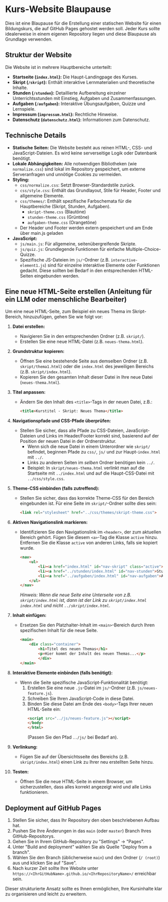 # Kurs-Website Blaupause

Dies ist eine Blaupause für die Erstellung einer statischen Website für einen Bildungskurs, die auf GitHub Pages gehostet werden soll. Jeder Kurs sollte idealerweise in einem eigenen Repository liegen und diese Blaupause als Grundlage verwenden.

## Struktur der Website

Die Website ist in mehrere Hauptbereiche unterteilt:

-   **Startseite (`index.html`):** Die Haupt-Landingpage des Kurses.
-   **Skript (`/skript`):** Enthält interaktive Lernmaterialien und theoretische Inhalte.
-   **Stunden (`/stunden`):** Detaillierte Aufbereitung einzelner Unterrichtsstunden mit Einstieg, Aufgaben und Zusammenfassungen.
-   **Aufgaben (`/aufgaben`):** Interaktive Übungsaufgaben, Quizze und Lernspiele.
-   **Impressum (`impressum.html`):** Rechtliche Hinweise.
-   **Datenschutz (`datenschutz.html`):** Informationen zum Datenschutz.

## Technische Details

-   **Statische Seiten:** Die Website besteht aus reinen HTML-, CSS- und JavaScript-Dateien. Es wird keine serverseitige Logik oder Datenbank benötigt.
-   **Lokale Abhängigkeiten:** Alle notwendigen Bibliotheken (wie `normalize.css`) sind lokal im Repository gespeichert, um externe Serveranfragen und unnötige Cookies zu vermeiden.
-   **Styling:**
    -   `css/normalize.css`: Setzt Browser-Standardstile zurück.
    -   `css/style.css`: Enthält das Grundlayout, Stile für Header, Footer und allgemeine Elemente.
    -   `css/themes/`: Enthält spezifische Farbschemata für die Hauptbereiche (Skript, Stunden, Aufgaben).
        -   `skript-theme.css` (Blautöne)
        -   `stunden-theme.css` (Grüntöne)
        -   `aufgaben-theme.css` (Orangetöne)
    - Der Header und Footer werden extern gespeichert und am Ende über main.js geladen
-   **JavaScript:**
    -   `js/main.js`: Für allgemeine, seitenübergreifende Skripte.
    -   `js/quiz.js`: Grundlegende Funktionen für einfache Multiple-Choice-Quizze.
    -   Spezifische JS-Dateien im `js/`-Ordner (z.B. `interactive-element1.js`) sind für einzelne interaktive Elemente oder Funktionen gedacht. Diese sollten bei Bedarf in den entsprechenden HTML-Seiten eingebunden werden.

## Eine neue HTML-Seite erstellen (Anleitung für ein LLM oder menschliche Bearbeiter)

Um eine neue HTML-Seite, zum Beispiel ein neues Thema im Skript-Bereich, hinzuzufügen, gehen Sie wie folgt vor:

1.  **Datei erstellen:**
    * Navigieren Sie in den entsprechenden Ordner (z.B. `skript/`).
    * Erstellen Sie eine neue HTML-Datei (z.B. `neues-thema.html`).

2.  **Grundstruktur kopieren:**
    * Öffnen Sie eine bestehende Seite aus demselben Ordner (z.B. `skript/thema1.html`) oder die `index.html` des jeweiligen Bereichs (z.B. `skript/index.html`).
    * Kopieren Sie den gesamten Inhalt dieser Datei in Ihre neue Datei (`neues-thema.html`).

3.  **Titel anpassen:**
    * Ändern Sie den Inhalt des `<title>`-Tags in der neuen Datei, z.B.:
        ```html
        <title>Kurstitel - Skript: Neues Thema</title>
        ```

4.  **Navigationspfade und CSS-Pfade überprüfen:**
    * Stellen Sie sicher, dass alle Pfade zu CSS-Dateien, JavaScript-Dateien und Links im Header/Footer korrekt sind, basierend auf der Position der neuen Datei in der Ordnerstruktur.
        * Wenn sich die neue Datei in einem Unterordner wie `skript/` befindet, beginnen Pfade zu `css/`, `js/` und zur Haupt-`index.html` mit `../`.
        * Links zu anderen Seiten im *selben* Ordner benötigen kein `../`.
        * Beispiel: In `skript/neues-thema.html` verlinkt man auf die Startseite mit `../index.html` und auf die Haupt-CSS-Datei mit `../css/style.css`.

5.  **Theme-CSS einbinden (falls zutreffend):**
    * Stellen Sie sicher, dass das korrekte Theme-CSS für den Bereich eingebunden ist. Für eine Seite im `skript/`-Ordner sollte dies sein:
        ```html
        <link rel="stylesheet" href="../css/themes/skript-theme.css">
        ```

6.  **Aktiven Navigationslink markieren:**
    * Identifizieren Sie den Navigationslink im `<header>`, der zum aktuellen Bereich gehört. Fügen Sie diesem `<a>`-Tag die Klasse `active` hinzu. Entfernen Sie die Klasse `active` von anderen Links, falls sie kopiert wurde.
        ```html
        <nav>
            <ul>
                <li><a href="index.html" id="nav-skript" class="active">Skript</a></li>
                <li><a href="../stunden/index.html" id="nav-stunden">Stunden</a></li>
                <li><a href="../aufgaben/index.html" id="nav-aufgaben">Aufgaben</a></li>
            </ul>
        </nav>
        ```
        *Hinweis: Wenn die neue Seite eine Unterseite von z.B. `skript/index.html` ist, dann ist der Link zu `skript/index.html` `index.html` und nicht `../skript/index.html`.*

7.  **Inhalt einfügen:**
    * Ersetzen Sie den Platzhalter-Inhalt im `<main>`-Bereich durch Ihren spezifischen Inhalt für die neue Seite.
        ```html
        <main>
            <div class="container">
                <h1>Titel des neuen Themas</h1>
                <p>Hier kommt der Inhalt des neuen Themas...</p>
                </div>
        </main>
        ```

8.  **Interaktive Elemente einbinden (falls benötigt):**
    * Wenn die Seite spezifische JavaScript-Funktionalität benötigt:
        1.  Erstellen Sie eine neue `.js`-Datei im `js/`-Ordner (z.B. `js/neues-feature.js`).
        2.  Schreiben Sie Ihren JavaScript-Code in diese Datei.
        3.  Binden Sie diese Datei am Ende des `<body>`-Tags Ihrer neuen HTML-Seite ein:
            ```html
            <script src="../js/neues-feature.js"></script>
            </body>
            </html>
            ```
            (Passen Sie den Pfad `../js/` bei Bedarf an).

9.  **Verlinkung:**
    * Fügen Sie auf der Übersichtsseite des Bereichs (z.B. `skript/index.html`) einen Link zu Ihrer neu erstellten Seite hinzu.

10. **Testen:**
    * Öffnen Sie die neue HTML-Seite in einem Browser, um sicherzustellen, dass alles korrekt angezeigt wird und alle Links funktionieren.

## Deployment auf GitHub Pages

1.  Stellen Sie sicher, dass Ihr Repository den oben beschriebenen Aufbau hat.
2.  Pushen Sie Ihre Änderungen in das `main` (oder `master`) Branch Ihres GitHub-Repositorys.
3.  Gehen Sie in Ihrem GitHub-Repository zu "Settings" -> "Pages".
4.  Unter "Build and deployment" wählen Sie als Quelle "Deploy from a branch".
5.  Wählen Sie den Branch (üblicherweise `main`) und den Ordner (`/ (root)`) aus und klicken Sie auf "Save".
6.  Nach kurzer Zeit sollte Ihre Website unter `https://<IhrGitHubName>.github.io/<IhrRepositoryName>/` erreichbar sein.

Dieser strukturierte Ansatz sollte es Ihnen ermöglichen, Ihre Kursinhalte klar zu organisieren und leicht zu erweitern.